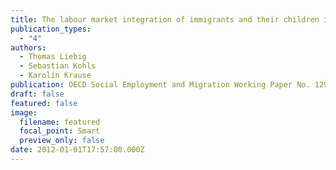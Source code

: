 ```yaml
---
title: The labour market integration of immigrants and their children in Switzerland
publication_types:
  - "4"
authors:
  - Thomas Liebig
  - Sebastian Kohls
  - Karolin Krause
publication: OECD Social Employment and Migration Working Paper No. 129, OECD, Paris
draft: false
featured: false
image:
  filename: featured
  focal_point: Smart
  preview_only: false
date: 2012-01-01T17:57:00.000Z
---
```

